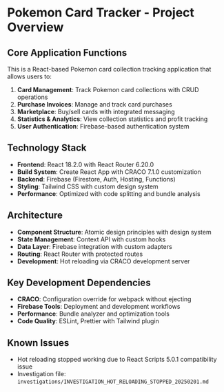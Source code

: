 # Pokemon Card Tracker - Project Overview

## Core Application Functions

This is a React-based Pokemon card collection tracking application that allows users to:

1. **Card Management**: Track Pokemon card collections with CRUD operations
2. **Purchase Invoices**: Manage and track card purchases
3. **Marketplace**: Buy/sell cards with integrated messaging
4. **Statistics & Analytics**: View collection statistics and profit tracking
5. **User Authentication**: Firebase-based authentication system

## Technology Stack

- **Frontend**: React 18.2.0 with React Router 6.20.0
- **Build System**: Create React App with CRACO 7.1.0 customization
- **Backend**: Firebase (Firestore, Auth, Hosting, Functions)
- **Styling**: Tailwind CSS with custom design system
- **Performance**: Optimized with code splitting and bundle analysis

## Architecture

- **Component Structure**: Atomic design principles with design system
- **State Management**: Context API with custom hooks
- **Data Layer**: Firebase integration with custom adapters
- **Routing**: React Router with protected routes
- **Development**: Hot reloading via CRACO development server

## Key Development Dependencies

- **CRACO**: Configuration override for webpack without ejecting
- **Firebase Tools**: Deployment and development workflows
- **Performance**: Bundle analyzer and optimization tools
- **Code Quality**: ESLint, Prettier with Tailwind plugin

## Known Issues

- Hot reloading stopped working due to React Scripts 5.0.1 compatibility issue
- Investigation file: `investigations/INVESTIGATION_HOT_RELOADING_STOPPED_20250201.md`